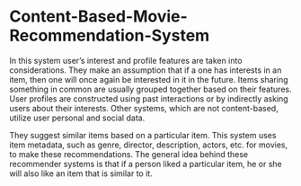 # Content-Based-Movie-Recommendation-System

In this system user’s interest and profile features are taken into considerations. They make an assumption that if a one has interests in an item, then one will once again be interested in it in the future. Items sharing something in common are usually grouped together based on their features. User profiles are constructed using past interactions or by indirectly asking users about their interests. Other systems, which are not content-based, utilize user personal and social data.

They suggest similar items based on a particular item. This system uses item metadata, such as genre, director, description, actors, etc. for movies, to make these recommendations. The general idea behind these recommender systems is that if a person liked a particular item, he or she will also like an item that is similar to it.

